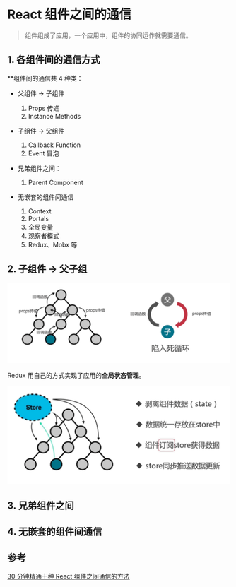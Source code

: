 # React 组件之间的通信

> 组件组成了应用，一个应用中，组件的协同运作就需要通信。

## 1. 各组件间的通信方式

\*\*组件间的通信共 4 种类：

- 父组件 -> 子组件

  1. Props 传递
  2. Instance Methods

- 子组件 -> 父组件

  1. Callback Function
  2. Event 冒泡

- 兄弟组件之间：

  1. Parent Component

- 无嵌套的组件间通信
  1. Context
  2. Portals
  3. 全局变量
  4. 观察者模式
  5. Redux、Mobx 等

## 2. 子组件 -> 父子组

![react组件间通信](../_media/react_message.png)

Redux 用自己的方式实现了应用的**全局状态管理**。

![react组件间通信](../_media/react_redux_message.png)

## 3. 兄弟组件之间

## 4. 无嵌套的组件间通信

## 参考

[30 分钟精通十种 React 组件之间通信的方法](https://segmentfault.com/a/1190000023585646)
